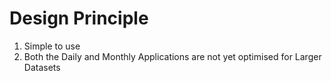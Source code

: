 # Design Principle

1. Simple to use
2. Both the Daily and Monthly Applications are not yet optimised for Larger Datasets
